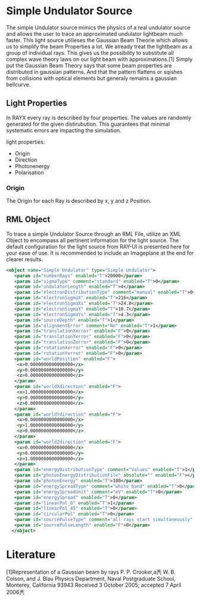 # Simple Undulator Source

The simple Undulator source mimics the physics of a real undulator source and allows the user to trace an approximated undulator lightbeam much faster. 
This light source utilieses the Gaussian Beam Theorie which allows us to simplify the beam Properties a lot. We already treat the lightbeam as a group of individual rays. This gives us the possibility to substitute all complex wave theory laws on our light beam with approximations.[1]
Simply put the Gaussian Beam Theory says that some beam properties are distributed in gaussian patterns. And that the pattern flattens or sqishes from collisions with optical elements but generaly remains a gaussian bellcurve. 


## Light Properties

In RAYX every ray is described by four properties. The values are randomly generated for the given distirubution. This guarantees that minimal systematic errors are impacting the simulation. 

light properties:
- Origin
- Direction
- Photonenergy
- Polarisation

### Origin

The Origin for each Ray is described by x, y and z Position. 


## RML Object

To trace a simple Undulator Source through an RML File, utilize an XML Object to encompass all pertinent information for the light source. The default configuration for the light source from RAY-UI is presented here for your ease of use. It is recommended to include an Imageplane at the end for clearer results.

```XML
<object name="Simple Undulator" type="Simple Undulator">
   <param id="numberRays" enabled="T">20000</param>
   <param id="sigmaType" comment="standard" enabled="T">0</param>
   <param id="undulatorLength" enabled="T">4</param>
   <param id="electronDistributionType" comment="manual" enabled="T">0</param>
   <param id="electronSigmaX" enabled="T">216</param>
   <param id="electronSigmaXs" enabled="T">24.8</param>
   <param id="electronSigmaY" enabled="T">18.7</param>
   <param id="electronSigmaYs" enabled="T">4.3</param>
   <param id="sourceDepth" enabled="T">1</param>
   <param id="alignmentError" comment="No" enabled="T">1</param>
   <param id="translationXerror" enabled="F">0</param>
   <param id="translationYerror" enabled="F">0</param>
   <param id="translationZerror" enabled="F">0</param>
   <param id="rotationXerror" enabled="F">0</param>
   <param id="rotationYerror" enabled="F">0</param>
   <param id="worldPosition" enabled="F">
    <x>0.0000000000000000</x>
    <y>0.0000000000000000</y>
    <z>0.0000000000000000</z>
   </param>
   <param id="worldXdirection" enabled="F">
    <x>1.0000000000000000</x>
    <y>0.0000000000000000</y>
    <z>0.0000000000000000</z>
   </param>
   <param id="worldYdirection" enabled="F">
    <x>0.0000000000000000</x>
    <y>1.0000000000000000</y>
    <z>0.0000000000000000</z>
   </param>
   <param id="worldZdirection" enabled="F">
    <x>0.0000000000000000</x>
    <y>0.0000000000000000</y>
    <z>1.0000000000000000</z>
   </param>
   <param id="energyDistributionType" comment="Values" enabled="T">1</param>
   <param id="photonEnergyDistributionFile" absolute="" enabled="F"></param>
   <param id="photonEnergy" enabled="T">100</param>
   <param id="energySpreadType" comment="white band" enabled="T">0</param>
   <param id="energySpreadUnit" comment="eV" enabled="T">0</param>
   <param id="energySpread" enabled="T">0</param>
   <param id="linearPol_0" enabled="T">1</param>
   <param id="linearPol_45" enabled="T">0</param>
   <param id="circularPol" enabled="T">0</param>
   <param id="sourcePulseType" comment="all rays start simultaneously" enabled="T">0</param>
   <param id="sourcePulseLength" enabled="F">0</param>
  </object>

```
# Literature
[1]Representation of a Gaussian beam by rays
P. P. Crooker,a兲 W. B. Colson, and J. Blau
Physics Department, Naval Postgraduate School, Monterey, California 93943
Received 3 October 2005; accepted 7 April 2006兲